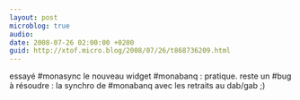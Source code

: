 ```yaml
---
layout: post
microblog: true
audio: 
date: 2008-07-26 02:00:00 +0200
guid: http://xtof.micro.blog/2008/07/26/t868736209.html
---
```

essayé #monasync le nouveau widget #monabanq : pratique. reste un #bug à résoudre : la synchro de #monabanq avec les retraits au dab/gab ;)
